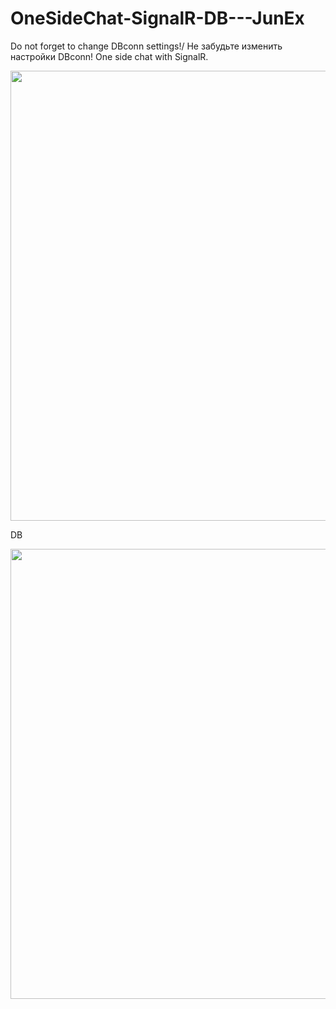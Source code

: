 # OneSideChat-SignalR-DB---JunEx
Do not forget to change DBconn settings!/ Не забудьте изменить настройки DBconn!
One side chat with SignalR.
<p align="center">
  <img src="https://cdn.discordapp.com/attachments/773407242670178316/776898454294626364/2020-11-14_01-27-51.gif" width="1280" height="720">
</p>
DB
<p align="center">
  <img src="https://cdn.discordapp.com/attachments/773407242670178316/776899127581474826/unknown.png" width="1280" height="720">
</p>

